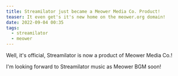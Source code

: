 ```yaml
---
title: Streamilator just became a Meower Media Co. Product!
teaser: It even get's it's new home on the meower.org domain!
date: 2022-09-04 00:35
tags:
  - streamilator
  - meower
---
```

Well, it's official, Streamilator is now a product of Meower Media Co.!



I'm looking forward to Streamilator music as Meower BGM soon!
